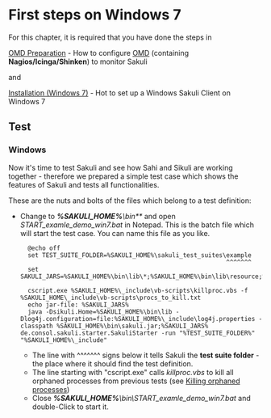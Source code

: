 # First steps on Windows 7

For this chapter, it is required that you have done the steps in 

[OMD Preparation](./docs/installation-omd.md) - How to configure [OMD](http://www.omdistro.org) (containing **Nagios/Icinga/Shinken**) to monitor Sakuli

and 

[Installation (Windows 7)](./docs/installation-windows.md) - Hot to set up a Windows Sakuli Client on Windows 7



## Test 

### Windows Now it's time to test Sakuli and see how Sahi and Sikuli are working together - therefore we prepared a simple test case which shows the features of Sakuli and tests all functionalities.  
These are the nuts and bolts of the files which belong to a test definition: 

* Change to _**%SAKULI_HOME%**\bin\**_ and open *START_examle_demo_win7.bat* in Notepad. This is the batch file which will start the test case. You can name this file as you like.  
		@echo off
		set TEST_SUITE_FOLDER=%SAKULI_HOME%\sakuli_test_suites\example
												               ^^^^^^^
		set SAKULI_JARS=%SAKULI_HOME%\bin\lib\*;%SAKULI_HOME%\bin\lib\resource;%SAKULI_HOME%\_include\log4j.properties

		cscript.exe %SAKULI_HOME%\_include\vb-scripts\killproc.vbs -f %SAKULI_HOME\_include\vb-scripts\procs_to_kill.txt
		echo jar-file: %SAKULI_JARS%
		java -Dsikuli.Home=%SAKULI_HOME%\bin\lib -Dlog4j.configuration=file:%SAKULI_HOME%\_include\log4j.properties -classpath %SAKULI_HOME%\bin\sakuli.jar;%SAKULI_JARS% de.consol.sakuli.starter.SakuliStarter -run "%TEST_SUITE_FOLDER%" "%SAKULI_HOME%\_include"

	* The line with ^^^^^^^ signs below it tells Sakuli the **test suite folder** - the place where it should find the test definition.
	* The line starting with "cscript.exe" calls _killproc.vbs_ to kill all orphaned processes from previous tests (see [Killing orphaned processes](./docs/sakuli-manual.md))
	* Close _**%SAKULI_HOME%**\bin\START_examle_demo_win7.bat_ and double-Click to start it.  

